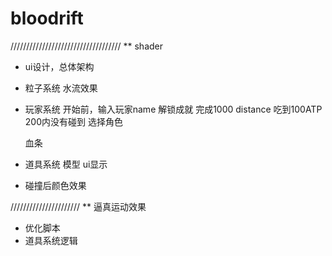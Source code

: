 bloodrift
=========
///////////////////////////////////
** shader
* ui设计，总体架构
* 粒子系统 水流效果
* 玩家系统
	开始前，输入玩家name
	解锁成就
		完成1000 distance
		吃到100ATP
		200内没有碰到
	选择角色

	血条
	
* 道具系统
	模型
	ui显示

* 碰撞后颜色效果


//////////////////////
** 逼真运动效果
* 优化脚本
* 道具系统逻辑

